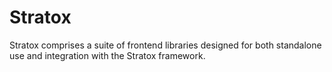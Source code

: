 # Stratox
Stratox comprises a suite of frontend libraries designed for both standalone use and integration with the Stratox framework.
